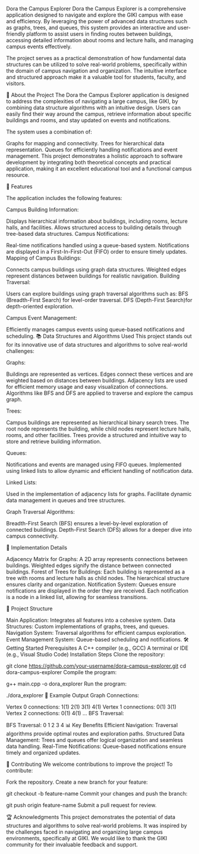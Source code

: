 Dora the Campus Explorer
Dora the Campus Explorer is a comprehensive application designed to navigate and explore the GIKI campus with ease and efficiency. By leveraging the power of advanced data structures such as graphs, trees, and queues, this system provides an interactive and user-friendly platform to assist users in finding routes between buildings, accessing detailed information about rooms and lecture halls, and managing campus events effectively.

The project serves as a practical demonstration of how fundamental data structures can be utilized to solve real-world problems, specifically within the domain of campus navigation and organization. The intuitive interface and structured approach make it a valuable tool for students, faculty, and visitors.

🏢 About the Project
The Dora the Campus Explorer application is designed to address the complexities of navigating a large campus, like GIKI, by combining data structure algorithms with an intuitive design. Users can easily find their way around the campus, retrieve information about specific buildings and rooms, and stay updated on events and notifications.

The system uses a combination of:

Graphs for mapping and connectivity.
Trees for hierarchical data representation.
Queues for efficiently handling notifications and event management.
This project demonstrates a holistic approach to software development by integrating both theoretical concepts and practical application, making it an excellent educational tool and a functional campus resource.

🌟 Features

The application includes the following features:

Campus Building Information:

Displays hierarchical information about buildings, including rooms, lecture halls, and facilities.
Allows structured access to building details through tree-based data structures.
Campus Notifications:

Real-time notifications handled using a queue-based system.
Notifications are displayed in a First-In-First-Out (FIFO) order to ensure timely updates.
Mapping of Campus Buildings:

Connects campus buildings using graph data structures.
Weighted edges represent distances between buildings for realistic navigation.
Building Traversal:

Users can explore buildings using graph traversal algorithms such as:
BFS (Breadth-First Search) for level-order traversal.
DFS (Depth-First Search)for depth-oriented exploration.

Campus Event Management:


Efficiently manages campus events using queue-based notifications and scheduling.
📚 Data Structures and Algorithms Used
This project stands out for its innovative use of data structures and algorithms to solve real-world challenges:

Graphs:

Buildings are represented as vertices.
Edges connect these vertices and are weighted based on distances between buildings.
Adjacency lists are used for efficient memory usage and easy visualization of connections.
Algorithms like BFS and DFS are applied to traverse and explore the campus graph.

Trees:

Campus buildings are represented as hierarchical binary search trees.
The root node represents the building, while child nodes represent lecture halls, rooms, and other facilities.
Trees provide a structured and intuitive way to store and retrieve building information.

Queues:

Notifications and events are managed using FIFO queues.
Implemented using linked lists to allow dynamic and efficient handling of notification data.

Linked Lists:

Used in the implementation of adjacency lists for graphs.
Facilitate dynamic data management in queues and tree structures.

Graph Traversal Algorithms:

Breadth-First Search (BFS) ensures a level-by-level exploration of connected buildings.
Depth-First Search (DFS) allows for a deeper dive into campus connectivity.

🔧 Implementation Details

Adjacency Matrix for Graphs:
A 2D array represents connections between buildings.
Weighted edges signify the distance between connected buildings.
Forest of Trees for Buildings:
Each building is represented as a tree with rooms and lecture halls as child nodes.
The hierarchical structure ensures clarity and organization.
Notification System:
Queues ensure notifications are displayed in the order they are received.
Each notification is a node in a linked list, allowing for seamless transitions.

📂 Project Structure

Main Application: Integrates all features into a cohesive system.
Data Structures: Custom implementations of graphs, trees, and queues.
Navigation System: Traversal algorithms for efficient campus exploration.
Event Management System: Queue-based scheduling and notifications.
🛠️ Getting Started
Prerequisites
A C++ compiler (e.g., GCC)
A terminal or IDE (e.g., Visual Studio Code)
Installation Steps
Clone the repository:

git clone https://github.com/your-username/dora-campus-explorer.git
cd dora-campus-explorer
Compile the program:

g++ main.cpp -o dora_explorer
Run the program:

./dora_explorer
🌟 Example Output
Graph Connections:

Vertex 0 connections: 1(1) 2(1) 3(1) 4(1)
Vertex 1 connections: 0(1) 3(1)
Vertex 2 connections: 0(1) 4(1)
...
BFS Traversal:

BFS Traversal: 0 1 2 3 4
📊 Key Benefits
Efficient Navigation: Traversal algorithms provide optimal routes and exploration paths.
Structured Data Management: Trees and queues offer logical organization and seamless data handling.
Real-Time Notifications: Queue-based notifications ensure timely and organized updates.

🤝 Contributing
We welcome contributions to improve the project! To contribute:

Fork the repository.
Create a new branch for your feature:

git checkout -b feature-name
Commit your changes and push the branch:

git push origin feature-name
Submit a pull request for review.


🏆 Acknowledgments
This project demonstrates the potential of data structures and algorithms to solve real-world problems. It was inspired by the challenges faced in navigating and organizing large campus environments, specifically at GIKI. We would like to thank the GIKI community for their invaluable feedback and support.

